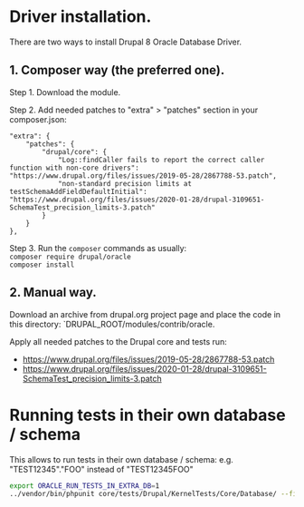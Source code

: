 # Driver installation.

There are two ways to install Drupal 8 Oracle Database Driver.

## 1. Composer way (the preferred one).
Step 1. Download the module.

Step 2. Add needed patches to "extra" > "patches" section in your composer.json:  
```
"extra": {
    "patches": {
        "drupal/core": {
            "Log::findCaller fails to report the correct caller function with non-core drivers": "https://www.drupal.org/files/issues/2019-05-28/2867788-53.patch",
            "non-standard precision limits at testSchemaAddFieldDefaultInitial": "https://www.drupal.org/files/issues/2020-01-28/drupal-3109651-SchemaTest_precision_limits-3.patch"
        }
    }
},
```

Step 3. Run the `composer` commands as usually:  
`composer require drupal/oracle`  
`composer install`


## 2. Manual way.

Download an archive from drupal.org project page and place the code in this
directory: `DRUPAL_ROOT/modules/contrib/oracle.

Apply all needed patches to the Drupal core and tests run:
 - https://www.drupal.org/files/issues/2019-05-28/2867788-53.patch
 - https://www.drupal.org/files/issues/2020-01-28/drupal-3109651-SchemaTest_precision_limits-3.patch

# Running tests in their own database / schema

This allows to run tests in their own database / schema: e.g. "TEST12345"."FOO" instead of "TEST12345FOO"

```bash
export ORACLE_RUN_TESTS_IN_EXTRA_DB=1
../vendor/bin/phpunit core/tests/Drupal/KernelTests/Core/Database/ --filter testDbFindTables
```
